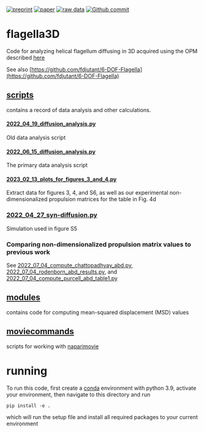 [![preprint](https://img.shields.io/badge/preprint-arXiv-blue.svg)](https://arxiv.org/abs/2208.13854)
[![paper](https://img.shields.io/badge/paper-under%20review-blue.svg)](https://arxiv.org/abs/2208.13854)
[![raw data](https://img.shields.io/badge/raw%20data-zenodo-blue.svg)](https://doi.org/10.5281/zenodo.6562089)
[![Github commit](https://img.shields.io/github/last-commit/QI2lab/mcSIM)](https://github.com/fdjutant/flagella3D)

# flagella3D
Code for analyzing helical flagellum diffusing in 3D acquired using the OPM described [here](https://github.com/QI2lab/OPM)

See also [https://github.com/fdjutant/6-DOF-Flagella](https://github.com/fdjutant/6-DOF-Flagella)

## [scripts](scripts)
contains a record of data analysis and other calculations. 

#### [2022_04_19_diffusion_analysis.py](2022_04_19_diffusion_analysis.py)
Old data analysis script

#### [2022_06_15_diffusion_analysis.py](scripts/2022_06_15_diffusion_analysis.py)
The primary data analysis script

#### [2023_02_13_plots_for_figures_3_and_4.py](figure_scripts/2023_02_13_plots_for_figures_3_and_4.py)
Extract data for figures 3, 4, and S6, as well as our experimental non-dimensionalized propulsion matrices for the table in Fig. 4d

### [2022_04_27_syn-diffusion.py](2022_04_27_syn-diffusion.py)
Simulation used in figure S5

### Comparing non-dimensionalized propulsion matrix values to previous work 
See [2022_07_04_compute_chattopadhyay_abd.py](scripts/2022_07_04_compute_chattopadhyay_abd.py),
[2022_07_04_rodenborn_abd_results.py](scripts/2022_07_04_rodenborn_abd_results.py), and
[2022_07_04_compute_purcell_abd_table1.py](scripts/2022_07_04_compute_purcell_abd_table1.py)

## [modules](modules)
contains code for computing mean-squared displacement (MSD) values

## [moviecommands](moviecommands)
scripts for working with [naparimovie](https://github.com/guiwitz/naparimovie)

# running
To run this code, first create a [conda](https://conda.io/projects/conda/en/latest/user-guide/) 
environment with python 3.9, activate your environment, then navigate to this directory and run
```commandline
pip install -e .
```
which will run the setup file and install all required packages to your current environment